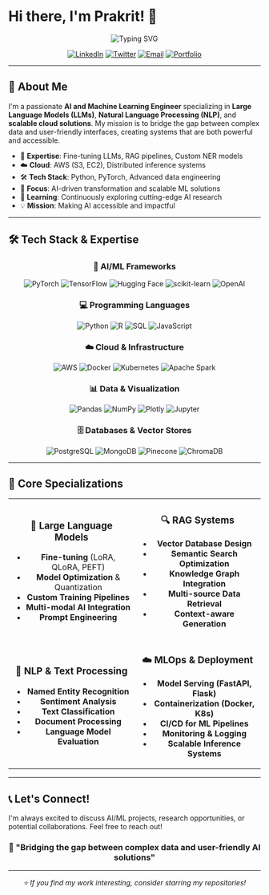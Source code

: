# Hi there, I'm Prakrit! 👋

<div align="center">
  <img src="https://readme-typing-svg.herokuapp.com?font=Fira+Code&weight=600&size=28&duration=4000&pause=1000&color=2E96FF&center=true&vCenter=true&width=600&lines=AI+%26+Machine+Learning+Engineer;Data,+LLM+%26+NLP;Cloud+Infrastructure;RAG+Pipeline+Architect" alt="Typing SVG" />
</div>

<div align="center">
  
[![LinkedIn](https://img.shields.io/badge/LinkedIn-0077B5?style=for-the-badge&logo=linkedin&logoColor=white)](https://np.linkedin.com/in/prakrit-timilsina-5a6638190)
  [![Twitter](https://img.shields.io/badge/Twitter-1DA1F2?style=for-the-badge&logo=twitter&logoColor=white)](https://twitter.com/prakrit)
  [![Email](https://img.shields.io/badge/Email-D14836?style=for-the-badge&logo=gmail&logoColor=white)](mailto:prakrittimilsina23@gmail.com)
[![Portfolio](https://img.shields.io/badge/Portfolio-FF5722?style=for-the-badge&logo=todoist&logoColor=white)](https://prakrittimilsina.vercel.app/)
  
</div>

---

## 🚀 About Me

I'm a passionate **AI and Machine Learning Engineer** specializing in **Large Language Models (LLMs)**, **Natural Language Processing (NLP)**, and **scalable cloud solutions**. My mission is to bridge the gap between complex data and user-friendly interfaces, creating systems that are both powerful and accessible.

- 🔬 **Expertise**: Fine-tuning LLMs, RAG pipelines, Custom NER models
- ☁️ **Cloud**: AWS (S3, EC2), Distributed inference systems
- 🛠️ **Tech Stack**: Python, PyTorch, Advanced data engineering
- 🎯 **Focus**: AI-driven transformation and scalable ML solutions
- 🌱 **Learning**: Continuously exploring cutting-edge AI research
- 💡 **Mission**: Making AI accessible and impactful

---

## 🛠️ Tech Stack & Expertise

<div align="center">

### 🤖 AI/ML Frameworks
![PyTorch](https://img.shields.io/badge/PyTorch-EE4C2C?style=for-the-badge&logo=pytorch&logoColor=white)
![TensorFlow](https://img.shields.io/badge/TensorFlow-FF6F00?style=for-the-badge&logo=tensorflow&logoColor=white)
![Hugging Face](https://img.shields.io/badge/🤗_Hugging_Face-FFD21E?style=for-the-badge)
![scikit-learn](https://img.shields.io/badge/scikit--learn-F7931E?style=for-the-badge&logo=scikit-learn&logoColor=white)
![OpenAI](https://img.shields.io/badge/OpenAI-412991?style=for-the-badge&logo=openai&logoColor=white)

### 💻 Programming Languages
![Python](https://img.shields.io/badge/Python-3776AB?style=for-the-badge&logo=python&logoColor=white)
![R](https://img.shields.io/badge/R-276DC3?style=for-the-badge&logo=r&logoColor=white)
![SQL](https://img.shields.io/badge/SQL-4479A1?style=for-the-badge&logo=mysql&logoColor=white)
![JavaScript](https://img.shields.io/badge/JavaScript-F7DF1E?style=for-the-badge&logo=javascript&logoColor=black)

### ☁️ Cloud & Infrastructure
![AWS](https://img.shields.io/badge/AWS-FF9900?style=for-the-badge&logo=amazonaws&logoColor=white)
![Docker](https://img.shields.io/badge/Docker-2496ED?style=for-the-badge&logo=docker&logoColor=white)
![Kubernetes](https://img.shields.io/badge/Kubernetes-326CE5?style=for-the-badge&logo=kubernetes&logoColor=white)
![Apache Spark](https://img.shields.io/badge/Apache_Spark-E25A1C?style=for-the-badge&logo=apache-spark&logoColor=white)

### 📊 Data & Visualization
![Pandas](https://img.shields.io/badge/Pandas-150458?style=for-the-badge&logo=pandas&logoColor=white)
![NumPy](https://img.shields.io/badge/NumPy-013243?style=for-the-badge&logo=numpy&logoColor=white)
![Plotly](https://img.shields.io/badge/Plotly-3F4F75?style=for-the-badge&logo=plotly&logoColor=white)
![Jupyter](https://img.shields.io/badge/Jupyter-F37626?style=for-the-badge&logo=jupyter&logoColor=white)

### 🗄️ Databases & Vector Stores
![PostgreSQL](https://img.shields.io/badge/PostgreSQL-4169E1?style=for-the-badge&logo=postgresql&logoColor=white)
![MongoDB](https://img.shields.io/badge/MongoDB-47A248?style=for-the-badge&logo=mongodb&logoColor=white)
![Pinecone](https://img.shields.io/badge/Pinecone-000000?style=for-the-badge)
![ChromaDB](https://img.shields.io/badge/ChromaDB-FF6B6B?style=for-the-badge)

</div>

---

## 🎯 Core Specializations

<div align="center">
<table>
<tr>
<td align="center" width="50%">

### 🧠 Large Language Models
- **Fine-tuning** (LoRA, QLoRA, PEFT)
- **Model Optimization** & Quantization
- **Custom Training Pipelines**
- **Multi-modal AI Integration**
- **Prompt Engineering**

</td>
<td align="center" width="50%">

### 🔍 RAG Systems
- **Vector Database Design**
- **Semantic Search Optimization**
- **Knowledge Graph Integration**
- **Multi-source Data Retrieval**
- **Context-aware Generation**

</td>
</tr>
<tr>
<td align="center" width="50%">

### 📝 NLP & Text Processing
- **Named Entity Recognition**
- **Sentiment Analysis**
- **Text Classification**
- **Document Processing**
- **Language Model Evaluation**

</td>
<td align="center" width="50%">

### ☁️ MLOps & Deployment
- **Model Serving (FastAPI, Flask)**
- **Containerization (Docker, K8s)**
- **CI/CD for ML Pipelines**
- **Monitoring & Logging**
- **Scalable Inference Systems**

</td>
</tr>
</table>
</div>

---


## 📞 Let's Connect!

I'm always excited to discuss AI/ML projects, research opportunities, or potential collaborations. Feel free to reach out!

<div align="center">

### 💬 "Bridging the gap between complex data and user-friendly AI solutions"

</div>

---

<div align="center">
<i>⭐️ If you find my work interesting, consider starring my repositories!</i>
</div>
